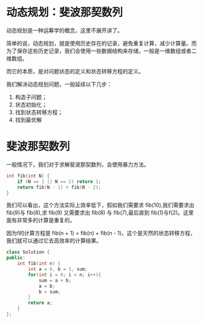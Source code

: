 # 动态规划：斐波那契数列

动态规划是一种运筹学的概念，这里不展开讲了。

简单的说，动态规划，就是使用历史存在的记录，避免重复计算，减少计算量。而为了保存这些历史记录，我们会使用一些数据结构来存储，一般是一维数组或者二维数组。

而它的本质，是对问题状态的定义和状态转移方程的定义。

我们解决动态规划问题，一般延续以下几步：
1. 构造子问题；
2. 状态初始化；
3. 找到状态转移方程；
4. 找到最优解

# 斐波那契数列

一般情况下，我们对于求解斐波那契数列，会使用暴力方法。

```C++
int fib(int N) {
    if (N == 1 || N == 2) return 1;
    return fib(N - 1) + fib(N - 2);
}
```

我们可以看出，这个方法实际上效率低下，假如我们需要求 fib(10),我们需要求出 fib(9)与 fib(8),求 fib(9) 又需要求出 fib(8) 与 fib(7),最后直到 fib(1)与f(2)。这里面有非常多的计算是重复的。

因为f的计算方程是 fib(n + 1) = fib(n) + fib(n - 1)，这个是天然的状态转移方程，我们就可以通过它去高效率的计算结果。

```C++
class Solution {
public:
    int fib(int n) {
        int a = 0, b = 1, sum;
        for(int i = 0; i < n; i++){
            sum = a + b;
            a = b;
            b = sum;
        }
        return a;
    }
};
```